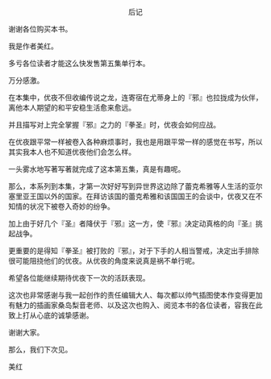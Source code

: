 <p align="center">后记</p>

谢谢各位购买本书。

我是作者美红。

多亏各位读者才能这么快发售第五集单行本。

万分感激。

在本集中，优夜不但收编传说之龙，连寄宿在尤蒂身上的『邪』也拉拢成为伙伴，离他本人期望的和平安稳生活愈来愈远。

并且描写对上完全掌握『邪』之力的『拳圣』时，优夜会如何应战。

在优夜跟平常一样被卷入各种麻烦事时，我也是用跟平常一样的感觉在书写，所以其实我本人也不知道优夜他们会怎么样。

一头雾水地写著写著就完成了这本第五集，真是有趣呢。

那么，本系列到本集，才第一次好好写到异世界这边除了蕾克希雅等人生活的亚尔塞里亚王国以外的国家。在拜访该国的蕾克希雅和该国国王的会谈中，优夜又在不知情的状况下被卷入奇妙的纷争。

加上由于好几个『圣』者降伏于『邪』这一方，使『邪』决定动真格的向『圣』挑起战争。

更重要的是得知『拳圣』被打败的『邪』，对于下手的人相当警戒，决定出手排除很可能阻挠他们的优夜。从优夜的角度来说真是祸不单行呢。

希望各位能继续期待优夜下一次的活跃表现。

这次也非常感谢与我一起创作的责任编辑大人、每次都以帅气插图使本作变得更加有魅力的插画家桑岛梨音老师、以及这次也购入、阅览本书的各位读者，容我在此致上打从心底的诚挚感谢。

谢谢大家。

那么，我们下次见。

美红

